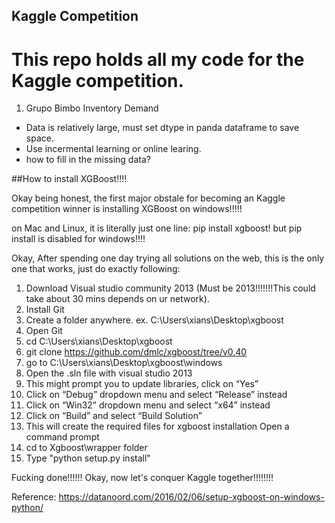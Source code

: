 ## Kaggle Competition

# This repo holds all my code for the Kaggle competition.

1. Grupo Bimbo Inventory Demand
  - Data is relatively large, must set dtype in panda dataframe to save space.
  - Use incermental learning or online learing.
  - how to fill in the missing data?
  

##How to install XGBoost!!!!

Okay being honest, the first major obstale for becoming an Kaggle competition winner is installing XGBoost on windows!!!!!

on Mac and Linux, it is literally just one line: pip install xgboost! but pip install is disabled for windows!!!!

Okay, After spending one day trying all solutions on the web, this is the only one that works, just do exactly following:

1. Download Visual studio community 2013 (Must be 2013!!!!!!!This could take about 30 mins depends on ur network).
2. Install Git
3. Create a folder anywhere. ex. C:\Users\xians\Desktop\xgboost
4. Open Git
5. cd C:\Users\xians\Desktop\xgboost
6. git clone https://github.com/dmlc/xgboost/tree/v0.40 
7. go to C:\Users\xians\Desktop\xgboost\windows
8. Open the .sln file with visual studio 2013
9. This might prompt you to update libraries, click on “Yes”
10. Click on “Debug” dropdown menu and select “Release” instead
11. Click on “Win32” dropdown menu and select “x64” instead
12. Click on “Build” and select “Build Solution”
13. This will create the required files for xgboost installation
Open a command prompt
14. cd to Xgboost\wrapper folder
15. Type "python setup.py install"

Fucking done!!!!!! Okay, now let's conquer Kaggle together!!!!!!!!

Reference: https://datanoord.com/2016/02/06/setup-xgboost-on-windows-python/
